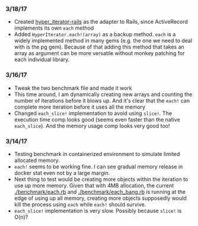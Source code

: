 ### 3/18/17

- Created [hyper_iterator-rails](https://github.com/EdmundLeex/hyper_iterator-rails) as 
the adapter to Rails, since ActiveRecord implements its own `each` method
- Added `HyperIterator.each!(array)` as a backup method. `each` is a widely implemented 
method in many gems (e.g. the one we need to deal with is the pg gem). Because of that 
adding this method that takes an array as argument can be more versatile without monkey 
patching for each individual library.

### 3/16/17

- Tweak the two benchmark file and made it work
- This time around, I am dynamically creating new arrays and counting the number of 
iterations before it blows up. And it's clear that the `each!` can complete more iteration 
before it uses all the memory
- Changed `each_slice!` implementation to avoid using `slice!`. The execution time comp 
looks good (seems even faster than the native `each_slice`). And the memory usage comp 
looks very good too!

### 3/14/17

- Testing benchmark in containerized environment to simulate limited allocated memory.
- `each!` seems to be working fine. I can see gradual memory release in docker stat even
not by a large margin.
- Next thing to test would be creating more objects within the iteration to use up more 
memory. Given that with 4MB allocation, the current [./benchmark/each.rb](benchmark/each.rb) 
and [./benchmark/each_bang.rb](benchmark/each_bang.rb) is running at the edge of using up 
all memory, creating more objects supposedly would kill the process using `each` while 
`each!` should survive.
- `each_slice!` implementation is very slow. Possibly because `slice!` is O(n)?